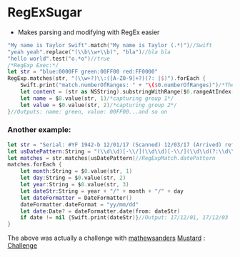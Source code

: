 # RegExSugar

- Makes parsing and modifying with RegEx easier  

```swift
"My name is Taylor Swift".match("My name is Taylor (.*)")//Swift
"yeah yeah".replace("(\\b\\w+\\b)", "bla")//bla bla
"hello world".test("o.*o")//true
/*RegExp Exec:*/
let str = "blue:0000FF green:00FF00 red:FF0000"
RegExp.matches(str, "(\\w+?)\\:([A-Z0-9]+?)(?: |$)").forEach {
    Swift.print("match.numberOfRanges: " + "\($0.numberOfRanges)")/*The first item is the entire match*/
    let content = (str as NSString).substringWithRange($0.rangeAtIndex(0))/*the entire match*/
    let name = $0.value(str, 1)/*capturing group 1*/
    let value = $0.value(str, 2)/*capturing group 2*/
}//Outputs: name: green, value: 00FF00...and so on
```

### Another example: 

```swift
let str = "Serial: #YF 1942-b 12/01/17 (Scanned) 12/03/17 (Arrived) ref: 99/99/99"
let usDatePattern:String = "(\\d\\d)[-\\/](\\d\\d)[-\\/](\\d\\d(?:\\d\\d)?)"//Must be in the format: 12-30-1968 (mm-dd-yyyy) works with: "12-30-1968" and "12/30/1968" syntax
let matches = str.matches(usDatePattern)//RegExpMatch.datePattern
matches.forEach {
    let month:String = $0.value(str, 1)
    let day:String = $0.value(str, 2)
    let year:String = $0.value(str, 3)
    let dateStr:String = year + "/" + month + "/" + day
    let dateFormatter = DateFormatter()
    dateFormatter.dateFormat = "yy/mm/dd"
    let date:Date? = dateFormatter.date(from: dateStr)
    if date != nil {Swift.print(dateStr)}//Output: 17/12/01, 17/12/03
}
```

The above was actually a challenge with [mathewsanders](https://github.com/mathewsanders)  [Mustard](https://github.com/mathewsanders/Mustard) : [Challenge](https://github.com/mathewsanders/Mustard/issues/8) 
